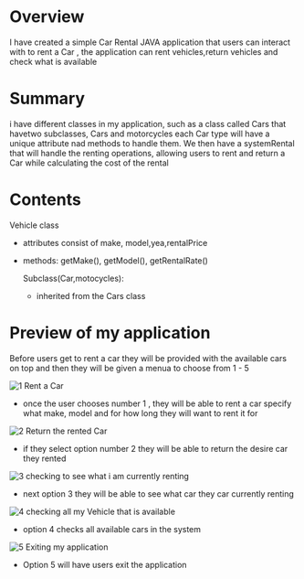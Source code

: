 # Overview

I have created a simple Car Rental JAVA application that users can interact with to rent a Car ,
the application can rent vehicles,return vehicles and check what is available

# Summary 
i have different classes in my application, such as a class called Cars that havetwo subclasses, Cars and motorcycles
each Car type will have a unique attribute nad methods to handle them. We then have a systemRental that 
will handle the renting operations, allowing users to rent and return a Car while calculating the cost of the rental

# Contents
Vehicle class
- attributes consist of make, model,yea,rentalPrice
- methods: getMake(), getModel(), getRentalRate()

  Subclass(Car,motocycles):
  - inherited from the Cars class

# Preview of my application

Before users get to rent a car they will be provided with the available cars on top and then
they will be given a menua to choose from 1 - 5

![1 Rent a Car](https://github.com/user-attachments/assets/4b09730a-97bb-401d-bd38-0e23539f30af)
- once the user chooses number 1 , they will be able to rent a car specify what make, model and for how long they will 
want to rent it for

![2  Return the rented Car](https://github.com/user-attachments/assets/c73a5f7a-f96b-458d-b6bc-a2a936914762)
- if they select option number 2 they will be able to return the desire car they rented

![3  checking to see what i am currently renting](https://github.com/user-attachments/assets/c1458d7f-04a4-4066-96b6-d55ab3b40556)
- next option 3 they will be able to see what car they car currently renting

![4 checking all my Vehicle that is available](https://github.com/user-attachments/assets/6eb6a1b8-a28e-4b2a-91f4-29b6c8c328ee)
- option 4 checks all available cars in the system

![5  Exiting my application](https://github.com/user-attachments/assets/b7547b63-672e-4264-b929-57cbd2db6e57)
- Option 5 will have users exit the application



